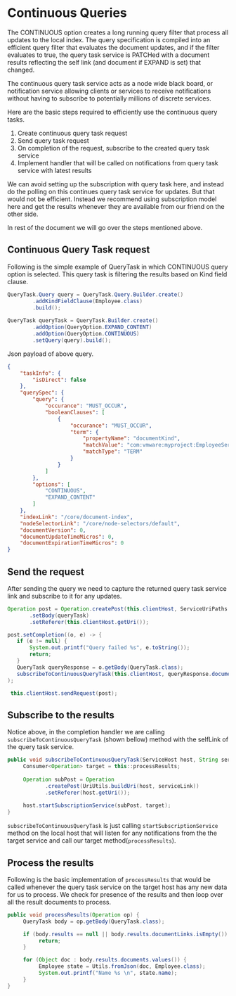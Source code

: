 # Continuous Queries

The CONTINUOUS option creates a long running query filter that process all
updates to the local index. The query specification is compiled into an
efficient query filter that evaluates the document updates, and if the filter
evaluates to true, the query task service is PATCHed with a document results reflecting
the self link (and document if EXPAND is set) that changed.

The continuous query task service acts as a node wide black board, or notification
service allowing clients or services to receive notifications without having to
subscribe to potentially millions of discrete services.

Here are the basic steps required to efficiently use the continuous query tasks.

1. Create continuous query task request
2. Send query task request
3. On completion of the request, subscribe to the created query task service
4. Implement handler that will be called on notifications from query task service with latest results

We can avoid setting up the subscription with query task here, and instead do the polling on this continues query task service for updates. But that would not be efficient. Instead we recommend using subscription model here and get the results whenever they are available from our friend on the other side.

In rest of the document we will go over the steps mentioned above.

## Continuous Query Task request

Following is the simple example of QueryTask in which CONTINUOUS query option is selected.
This query task is filtering the results based on Kind field clause.

```java
QueryTask.Query query = QueryTask.Query.Builder.create()
        .addKindFieldClause(Employee.class)
        .build();
                
QueryTask queryTask = QueryTask.Builder.create()
        .addOption(QueryOption.EXPAND_CONTENT)
        .addOption(QueryOption.CONTINUOUS)
        .setQuery(query).build();
```

Json payload of above query.

```json
{
    "taskInfo": {
        "isDirect": false
    },
    "querySpec": {
        "query": {
            "occurance": "MUST_OCCUR",
            "booleanClauses": [
                {
                    "occurance": "MUST_OCCUR",
                    "term": {
                        "propertyName": "documentKind",
                        "matchValue": "com:vmware:myproject:EmployeeService:Employee",
                        "matchType": "TERM"
                    }
                }
            ]
        },
        "options": [
            "CONTINUOUS",
            "EXPAND_CONTENT"
        ]
    },
    "indexLink": "/core/document-index",
    "nodeSelectorLink": "/core/node-selectors/default",
    "documentVersion": 0,
    "documentUpdateTimeMicros": 0,
    "documentExpirationTimeMicros": 0
}
```

## Send the request

After sending the query we need to capture the returned query task service link and subscribe to it for any updates.

```java
Operation post = Operation.createPost(this.clientHost, ServiceUriPaths.CORE_LOCAL_QUERY_TASKS)
       .setBody(queryTask)
       .setReferer(this.clientHost.getUri());

post.setCompletion((o, e) -> {
   if (e != null) {
       System.out.printf("Query failed %s", e.toString());
       return;
   }
   QueryTask queryResponse = o.getBody(QueryTask.class);
   subscribeToContinuousQueryTask(this.clientHost, queryResponse.documentSelfLink);
);

 this.clientHost.sendRequest(post);
```

## Subscribe to the results

Notice above, in the completion handler we are calling `subscribeToContinuousQueryTask` (shown bellow) method with the selfLink of the query task service.

```java
public void subscribeToContinuousQueryTask(ServiceHost host, String serviceLink) {
     Consumer<Operation> target = this::processResults;
     
     Operation subPost = Operation
            .createPost(UriUtils.buildUri(host, serviceLink))
            .setReferer(host.getUri());
            
     host.startSubscriptionService(subPost, target);
}

```

`subscribeToContinuousQueryTask` is just calling `startSubscriptionService` method on the local host that will listen for any notifications from the the target service and call our target method(`processResults`).

## Process the results

Following is the basic implementation of `processResults` that would be called whenever the query task service on the target host has any new data for us to process. We check for presence of the results and then loop over all the result documents to process. 

```java
public void processResults(Operation op) {
     QueryTask body = op.getBody(QueryTask.class);

     if (body.results == null || body.results.documentLinks.isEmpty()) {
          return;
     }

     for (Object doc : body.results.documents.values()) {
          Employee state = Utils.fromJson(doc, Employee.class);
          System.out.printf("Name %s \n", state.name);
     }
}
```
